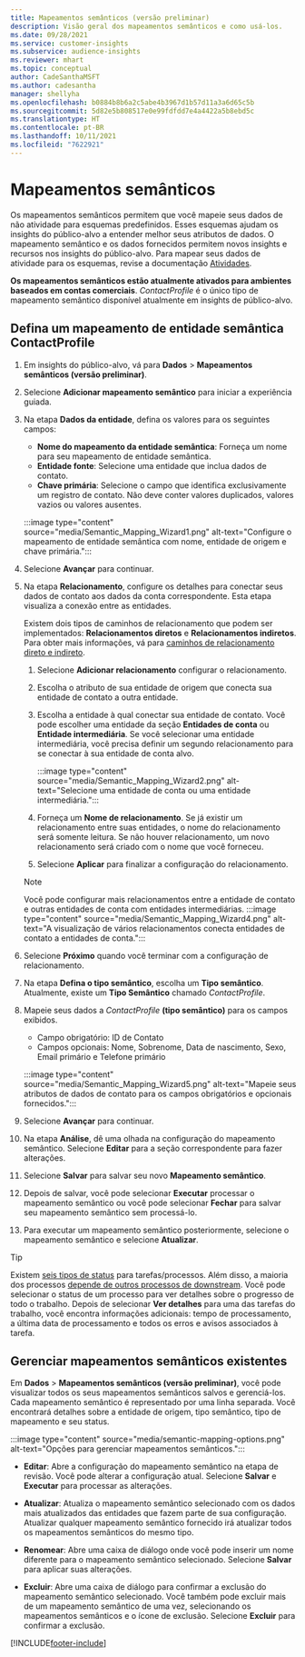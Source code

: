 ```yaml
---
title: Mapeamentos semânticos (versão preliminar)
description: Visão geral dos mapeamentos semânticos e como usá-los.
ms.date: 09/28/2021
ms.service: customer-insights
ms.subservice: audience-insights
ms.reviewer: mhart
ms.topic: conceptual
author: CadeSanthaMSFT
ms.author: cadesantha
manager: shellyha
ms.openlocfilehash: b0884b8b6a2c5abe4b3967d1b57d11a3a6d65c5b
ms.sourcegitcommit: 5d82e5b808517e0e99fdfdd7e4a4422a5b8ebd5c
ms.translationtype: HT
ms.contentlocale: pt-BR
ms.lasthandoff: 10/11/2021
ms.locfileid: "7622921"
---
```

# <a name="semantic-mappings"></a>Mapeamentos semânticos

Os mapeamentos semânticos permitem que você mapeie seus dados de não atividade para esquemas predefinidos. Esses esquemas ajudam os insights do público-alvo a entender melhor seus atributos de dados. O mapeamento semântico e os dados fornecidos permitem novos insights e recursos nos insights do público-alvo. Para mapear seus dados de atividade para os esquemas, revise a documentação [Atividades](activities.md).

**Os mapeamentos semânticos estão atualmente ativados para ambientes baseados em contas comerciais**. *ContactProfile* é o único tipo de mapeamento semântico disponível atualmente em insights de público-alvo.

## <a name="define-a-contactprofile-semantic-entity-mapping"></a>Defina um mapeamento de entidade semântica ContactProfile

1. Em insights do público-alvo, vá para **Dados** > **Mapeamentos semânticos (versão preliminar)**.

1. Selecione **Adicionar mapeamento semântico** para iniciar a experiência guiada.

1. Na etapa **Dados da entidade**, defina os valores para os seguintes campos:

   - **Nome do mapeamento da entidade semântica**: Forneça um nome para seu mapeamento de entidade semântica.
   - **Entidade fonte**: Selecione uma entidade que inclua dados de contato.
   - **Chave primária**:  Selecione o campo que identifica exclusivamente um registro de contato. Não deve conter valores duplicados, valores vazios ou valores ausentes.

   :::image type="content" source="media/Semantic_Mapping_Wizard1.png" alt-text="Configure o mapeamento de entidade semântica com nome, entidade de origem e chave primária.":::

1. Selecione **Avançar** para continuar.

1. Na etapa **Relacionamento**, configure os detalhes para conectar seus dados de contato aos dados da conta correspondente. Esta etapa visualiza a conexão entre as entidades.  

   Existem dois tipos de caminhos de relacionamento que podem ser implementados: **Relacionamentos diretos** e **Relacionamentos indiretos**. Para obter mais informações, vá para [caminhos de relacionamento direto e indireto](relationships.md#relationship-paths).

   1. Selecione **Adicionar relacionamento** configurar o relacionamento.
   1. Escolha o atributo de sua entidade de origem que conecta sua entidade de contato a outra entidade.
   1. Escolha a entidade à qual conectar sua entidade de contato. Você pode escolher uma entidade da seção **Entidades de conta** ou **Entidade intermediária**. Se você selecionar uma entidade intermediária, você precisa definir um segundo relacionamento para se conectar à sua entidade de conta alvo.

      :::image type="content" source="media/Semantic_Mapping_Wizard2.png" alt-text="Selecione uma entidade de conta ou uma entidade intermediária.":::

   1. Forneça um **Nome de relacionamento**. Se já existir um relacionamento entre suas entidades, o nome do relacionamento será somente leitura. Se não houver relacionamento, um novo relacionamento será criado com o nome que você forneceu.
   1. Selecione **Aplicar** para finalizar a configuração do relacionamento.

   > [!NOTE]
   > Você pode configurar mais relacionamentos entre a entidade de contato e outras entidades de conta com entidades intermediárias.
   >  :::image type="content" source="media/Semantic_Mapping_Wizard4.png" alt-text="A visualização de vários relacionamentos conecta entidades de contato a entidades de conta.":::

1. Selecione **Próximo** quando você terminar com a configuração de relacionamento.

1. Na etapa **Defina o tipo semântico**, escolha um **Tipo semântico**. Atualmente, existe um **Tipo Semântico** chamado *ContactProfile*.

1. Mapeie seus dados a *ContactProfile* **(tipo semântico)** para os campos exibidos.
   - Campo obrigatório: ID de Contato
   - Campos opcionais: Nome, Sobrenome, Data de nascimento, Sexo, Email primário e Telefone primário

   :::image type="content" source="media/Semantic_Mapping_Wizard5.png" alt-text="Mapeie seus atributos de dados de contato para os campos obrigatórios e opcionais fornecidos.":::

1. Selecione **Avançar** para continuar.

1. Na etapa **Análise**, dê uma olhada na configuração do mapeamento semântico. Selecione **Editar** para a seção correspondente para fazer alterações.

1. Selecione **Salvar** para salvar seu novo **Mapeamento semântico**.

1. Depois de salvar, você pode selecionar **Executar** processar o mapeamento semântico ou você pode selecionar **Fechar** para salvar seu mapeamento semântico sem processá-lo.

1. Para executar um mapeamento semântico posteriormente, selecione o mapeamento semântico e selecione **Atualizar**.

> [!TIP]
> Existem [seis tipos de status](system.md#status-types) para tarefas/processos. Além disso, a maioria dos processos [depende de outros processos de downstream](system.md#refresh-policies). Você pode selecionar o status de um processo para ver detalhes sobre o progresso de todo o trabalho. Depois de selecionar **Ver detalhes** para uma das tarefas do trabalho, você encontra informações adicionais: tempo de processamento, a última data de processamento e todos os erros e avisos associados à tarefa.

## <a name="manage-existing-semantic-mappings"></a>Gerenciar mapeamentos semânticos existentes

Em **Dados** > **Mapeamentos semânticos (versão preliminar)**, você pode visualizar todos os seus mapeamentos semânticos salvos e gerenciá-los. Cada mapeamento semântico é representado por uma linha separada. Você encontrará detalhes sobre a entidade de origem, tipo semântico, tipo de mapeamento e seu status.

:::image type="content" source="media/semantic-mapping-options.png" alt-text="Opções para gerenciar mapeamentos semânticos.":::

- **Editar**: Abre a configuração do mapeamento semântico na etapa de revisão. Você pode alterar a configuração atual. Selecione **Salvar** e **Executar** para processar as alterações.

- **Atualizar**: Atualiza o mapeamento semântico selecionado com os dados mais atualizados das entidades que fazem parte de sua configuração. Atualizar qualquer mapeamento semântico fornecido irá atualizar todos os mapeamentos semânticos do mesmo tipo.

- **Renomear**: Abre uma caixa de diálogo onde você pode inserir um nome diferente para o mapeamento semântico selecionado. Selecione **Salvar** para aplicar suas alterações.

- **Excluir**: Abre uma caixa de diálogo para confirmar a exclusão do mapeamento semântico selecionado. Você também pode excluir mais de um mapeamento semântico de uma vez, selecionando os mapeamentos semânticos e o ícone de exclusão. Selecione **Excluir** para confirmar a exclusão.

[!INCLUDE[footer-include](../includes/footer-banner.md)]

